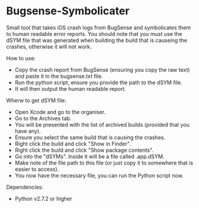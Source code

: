 Bugsense-Symbolicater
=====================

Small tool that takes iOS crash logs from BugSense and symbolicates them to human readable error reports.
You should note that you must use the dSYM file that was generated when building the build that is causeing the crashes, otherwise it will not work.

How to use:
- Copy the crash report from BugSense (ensuring you copy the raw text) and paste it in the bugsense.txt file.
- Run the python script, ensure you provide the path to the dSYM file.
- It will then output the human readable report.

Wherw to get dSYM file:
- Open Xcode and go to the organiser.
- Go to the Archives tab.
- You will be presented with the list of archived builds (provided that you have any).
- Ensure you select the same build that is causing the crashes.
- Right click the build and click "Show in Finder".
- Right click the build and click "Show package contents".
- Go into the "dSYMs". Inside it will be a file called <AppName>.app.dSYM.
- Make note of the file path to this file (or just copy it to somewhere that is easier to access).
- You now have the necessary file, you can run the Python script now.

Dependencies:
- Python v2.7.2 or higher
